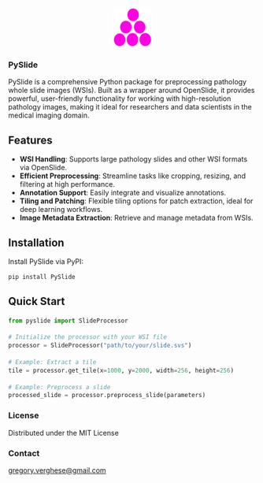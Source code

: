 
<!-- PROJECT LOGO -->
<br />
<p align="center">
  <a href="https://github.com/othneildrew/Best-README-Template">
    <img src="images/logo.png" alt="Logo" width="80" height="80">
  </a>

  <h3 align="left">PySlide</h3>
 
PySlide is a comprehensive Python package for preprocessing pathology whole slide images (WSIs). Built as a wrapper around OpenSlide, it provides powerful, user-friendly functionality for working with high-resolution pathology images, making it ideal for researchers and data scientists in the medical imaging domain.

## Features

- **WSI Handling**: Supports large pathology slides and other WSI formats via OpenSlide.
- **Efficient Preprocessing**: Streamline tasks like cropping, resizing, and filtering at high performance.
- **Annotation Support**: Easily integrate and visualize annotations.
- **Tiling and Patching**: Flexible tiling options for patch extraction, ideal for deep learning workflows.
- **Image Metadata Extraction**: Retrieve and manage metadata from WSIs.
  
## Installation

Install PySlide via PyPI:

```bash
pip install PySlide
```

## Quick Start

```python
from pyslide import SlideProcessor

# Initialize the processor with your WSI file
processor = SlideProcessor("path/to/your/slide.svs")

# Example: Extract a tile
tile = processor.get_tile(x=1000, y=2000, width=256, height=256)

# Example: Preprocess a slide
processed_slide = processor.preprocess_slide(parameters)
```

<!-- LICENSE -->
### License

Distributed under the MIT License

<!-- CONTACT -->
### Contact

gregory.verghese@gmail.com






